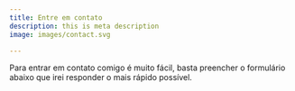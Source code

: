 ```yaml
---
title: Entre em contato
description: this is meta description
image: images/contact.svg

---
```

Para entrar em contato comigo é muito fácil, basta preencher o formulário abaixo que irei responder o mais rápido possível.
